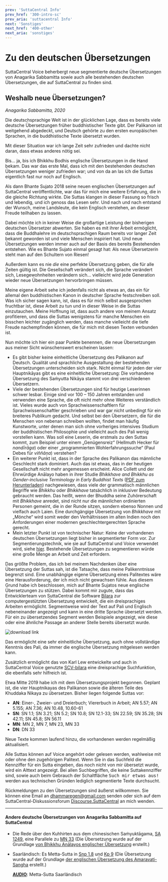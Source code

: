 ```yaml
---
prev: 'SuttaCentral Info'
prev_href: '300-intro-sc'
prev_aria: 'suttacentral Info'
next: 'Sonstiges'
next_href: '400-other'
next_aria: 'sonstiges'
---
```

# Zu den deutschen Übersetzungen

SuttaCentral Voice beherbergt neue segmentierte deutsche Übersetzungen von Anagarika Sabbamitta sowie auch alle bestehenden deutschen Übersetzungen, die auf SuttaCentral zu finden sind.

## Weshalb neue Übersetzungen?

*Anagarika Sabbamitta, 2020*

Die deutschsprachige Welt ist in der glücklichen Lage, dass es bereits viele deutsche Übersetzungen früher buddhistischer Texte gibt. Der Palikanon ist weitgehend abgedeckt, und Deutsch gehörte zu den ersten europäischen Sprachen, in die buddhistische Texte übersetzt wurden.

Mit dieser Situation war ich lange Zeit sehr zufrieden und dachte nicht daran, dass etwas anderes nötig sei.

Bis… ja, bis ich Bhikkhu Bodhis englische Übersetzungen in die Hand bekam. Das war das erste Mal, dass ich mit den bestehenden deutschen Übersetzungen weniger zufrieden war; und von da an las ich die Suttas eigentlich fast nur noch auf Englisch.

Als dann Bhante Sujato 2018 seine neuen englischen Übersetzungen auf SuttaCentral veröffentlichte, war das für mich eine weitere Erfahrung, die in die gleiche Richtung wirkte. Die Suttas klangen in dieser Fassung so frisch und lebendig, und ich genoss das Lesen sehr. Und nach und nach entstand der Wunsch, meine Landsleute, die kein Englisch verstehen, an dieser Freude teilhaben zu lassen.

Dabei möchte ich in keiner Weise die großartige Leistung der bisherigen deutschen Übersetzer abwerten. Sie haben es mit ihrer Arbeit ermöglicht, dass die Buddhalehre im deutschsprachigen Raum bereits vor langer Zeit bekannt geworden ist und viele Menschen inspiriert hat. Und neue Übersetzungen werden immer auch auf der Basis des bereits Bestehenden entstehen. Wie es Bhante Sujato einmal gesagt hat: Als neue Übersetzerin steht man auf den Schultern von Riesen!

Außerdem kann es nie *die* eine perfekte Übersetzung geben, die für alle Zeiten gültig ist. Die Gesellschaft verändert sich, die Sprache verändert sich, Lesegewohnheiten verändern sich… vielleicht wird jede Generation wieder neue Übersetzungen hervorbringen müssen.

Meine eigene Arbeit sehe ich jedenfalls nicht als etwas an, das ein für allemal den buddhistischen Kanon in deutscher Sprache festschreiben soll. Was ich sicher sagen kann, ist, dass es für mich selbst ausgesprochen fruchtbar ist, diese Arbeit zu tun und in dieser Weise in die Suttas einzutauchen. Meine Hoffnung ist, dass auch andere von meinem Ansatz profitieren, und dass die Suttas wenigstens für manche Menschen ein bisschen leichter zugänglich werden, dass manche vielleicht die tiefe Freude nachempfinden können, die für mich mit diesen Texten verbunden ist.

Nun möchte ich hier ein paar Punkte benennen, die neue Übersetzungen aus meiner Sicht wünschenswert erscheinen lassen:

- Es gibt bisher keine einheitliche Übersetzung des Palikanon auf Deutsch. Qualität und sprachliche Ausgestaltung der bestehenden Übersetzungen unterscheiden sich stark. Nicht einmal für jeden der vier Hauptnikāyas gibt es eine einheitliche Übersetzung: Die vorhandene Übersetzung des Saṁyutta Nikāya stammt von drei verschiedenen Übersetzern.
- Viele der bestehenden Übersetzungen sind für heutige Leserinnen schwer lesbar. Einige sind vor 100 – 150 Jahren entstanden und verwenden eine Sprache, die oft nicht mehr ohne Weiteres verständlich ist. Vieles wurde auch von Sprachwissenschaftlern für Sprachwissenschaftler geschrieben und war gar nicht unbedingt für ein breiteres Publikum gedacht. Und selbst bei den Übersetzern, die für die Menschen von nebenan schreiben wollten, findet man häufig Kunstworte, unter denen man sich ohne vorheriges intensives Studium der buddhistischen Philosophie und vielleicht auch des Pali wenig vorstellen kann. Was soll eine Leserin, die erstmals zu den Suttas kommt, zum Beispiel unter einem „Genügensreiz“ (Hellmuth Hecker für *nandīrāga*) oder einer „programmierten Wohlerfahrungssuche“ (Paul Debes für *viññāṇa*) verstehen?
- Ein weiterer Punkt ist, dass in der Sprache des Palikanon das männliche Geschlecht stark dominiert. Auch das ist etwas, das in der heutigen Gesellschaft nicht mehr angemessen erscheint. Alice Collett und der Ehrwürdige Anālayo haben in ihrer Studie *Bhikkhave and Bhikkhu as Gender-inclusive Terminology in Early Buddhist Texts* (<a href="http://blogs.dickinson.edu/buddhistethics/?s=analayo+bhikkhave" target="_blank">PDF zum Herunterladen</a>) nachgewiesen, dass viele der grammatisch männlichen Begriffe wie *Bhikkhu* oder *Bhikkhave* tatsächlich in inklusiver Bedeutung gebraucht werden. Das heißt, wenn der Bhuddha seine Zuhörerschaft mit *Bhikkhave* anredet, sind nicht nur die männlichen ordinierten Personen gemeint, die in der Runde sitzen, sondern ebenso Nonnen und vielfach auch Laien. Eine durchgängige Übersetzung von *Bhikkhave* mit „Mönche“ wird somit weder den Verhältnissen im alten Indien noch den Anforderungen einer modernen geschlechtergerechten Sprache gerecht.
- Mein letzter Punkt ist von technischer Natur: Keine der vorhandenen deutschen Übersetzungen liegt bisher in segmentierter Form vor. Zur Segmentierungstechnik, wie sie auf SuttaCentral und Voice verwendet wird, siehe [hier](/dhammaregen/de/201-segmentierung). Bestehende Übersetzungen zu segmentieren würde eine große Menge an Arbeit und Zeit erfordern.

Das größte Problem, das ich bei meinem Nachdenken über eine Übersetzung der Suttas sah, ist die Tatsache, dass meine Palikenntnisse begrenzt sind. Eine unabhängige eigene Übersetzung eines Palitextes wäre eine Herausforderung, der ich mich nicht gewachsen fühle. Aus diesem Grund habe ich beschlossen, mich auf Bhante Sujatos neue englische Übersetzungen zu stützen. Dabei kommt mir zugute, dass das Entwicklerteam von SuttaCentral die Software <a href="https://bilara.suttacentral.net/" target="_blank">Bilara</a> zur computergestützten Übersetzung entwickelt, die ein dreisprachiges Arbeiten ermöglicht. Segmentweise wird der Text auf Pali und Englisch nebeneinander angezeigt und kann in eine dritte Sprache übersetzt werden. Für ein zu übersetzendes Segment werden Beispiele angezeigt, wie diese oder eine ähnliche Passage an anderer Stelle bereits übersetzt wurde.

![download link](/sc-voice/assets/img/bilara.png?raw=true)

Das ermöglicht eine sehr einheitliche Übersetzung, auch ohne vollständige Kenntnis des Pali, da immer die englische Übersetzung mitgelesen werden kann.

Zusätzlich ermöglicht das von Karl Lew entwickelte und auch in SuttaCentral Voice genutzte <a href="https://www.npmjs.com/package/scv-bilara" target="_blank">SCV-bilara</a> eine dreisprachige Suchfunktion, die ebenfalls sehr hilfreich ist.

Etwa Mitte 2019 habe ich mit dem Übersetzungsprojekt begonnen. Geplant ist, die vier Hauptnikayas des Palikanon sowie die älteren Teile des Khuddaka Nikaya zu übersetzen. Bisher liegen folgende Suttas vor:
- **AN**: Einer-, Zweier- und Dreierbuch; Viererbuch in Arbeit; AN 5.57; AN 5.155; AN 7.36; AN 10.48, 10.60-61
- **SN**: SN 1.1; SN 3.21; SN 5.2; SN 10.8; SN 12.1-33; SN 22.59; SN 35.28; SN 42.11; SN 45.8; SN 56.11
- **MN**: MN 2, MN 7, MN 23, MN 33
- **DN**: DN 33

Neue Texte kommen laufend hinzu, die vorhandenen werden regelmäßig aktualisiert.

Alle Suttas können auf Voice angehört oder gelesen werden, wahlweise mit oder ohne den zugehörigen Palitext. Wenn Sie in das Suchfeld die Kennziffer für ein Sutta eingeben, das noch nicht von mir übersetzt wurde, wird ein Alttext angezeigt. Bei allen Suchbegriffen, die keine Suttakennziffer sind, sowie auch beim Gebrauch der Schaltfläche <kbd>Such mir etwas aus!</kbd> werden aus technischen Gründen lediglich segmentierte Texte durchsucht.

Rückmeldungen zu den Übersetzungen sind äußerst willkommen. Sie können eine Email an dhammaregen@gmail.com senden oder sich auf dem SuttaCentral-Diskussionsforum <a href="https://discourse.suttacentral.net" target="_blank">Discourse.SuttaCentral</a> an mich wenden.

---
#### Andere deutsche Übersetzungen von Anagarika Sabbamitta auf SuttaCentral
- Die Rede über den Kuhhirten aus dem chinesischen Saṁyuktāgama, <a href="https://suttacentral.net/sa1249/de/sabbamitta" target="_blank">SA 1249</a>, eine Parallele zu <a href="https://voice.suttacentral.net/scv/index.html?r=0.02687837185806985#/sutta?search=mn33" target="_blank">MN 33</a> (Die Übersetzung wurde auf der Grundlage <a href="https://www.buddhismuskunde.uni-hamburg.de/personen/analayo" target="_blank">von Bhikkhu Anālayos englischer Übersetzung</a> erstellt.)
- Saarländisch: Es Metta-Sutta in <a href="https://suttacentral.net/snp1.8/sld/sabbamitta" target="_blank">Snp 1.8</a> und <a href="https://suttacentral.net/kp9/sld/sabbamitta" target="_blank">Kp 9</a> (Die Übersetzung wurde auf der Grundlage <a href="https://suttacentral.net/kp9/en/amaravati" target="_blank">der englischen Übersetzung des Amaravati-Sangha</a> erstellt.)  

  <a href="/sc-voice/assets/mettasutta-sld.mp3" target="_blank">**AUDIO**</a>: Metta-Sutta Saarländisch

